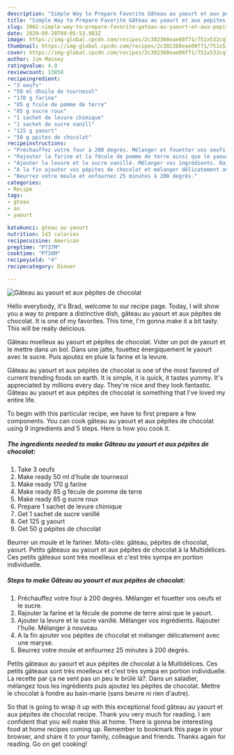```yaml
---
description: "Simple Way to Prepare Favorite Gâteau au yaourt et aux pépites de chocolat"
title: "Simple Way to Prepare Favorite Gâteau au yaourt et aux pépites de chocolat"
slug: 3002-simple-way-to-prepare-favorite-gateau-au-yaourt-et-aux-pepites-de-chocolat
date: 2020-09-28T04:05:53.983Z
image: https://img-global.cpcdn.com/recipes/2c302368eae08f71/751x532cq70/gateau-au-yaourt-et-aux-pepites-de-chocolat-photo-principale-de-la-recette.jpg
thumbnail: https://img-global.cpcdn.com/recipes/2c302368eae08f71/751x532cq70/gateau-au-yaourt-et-aux-pepites-de-chocolat-photo-principale-de-la-recette.jpg
cover: https://img-global.cpcdn.com/recipes/2c302368eae08f71/751x532cq70/gateau-au-yaourt-et-aux-pepites-de-chocolat-photo-principale-de-la-recette.jpg
author: Jim Massey
ratingvalue: 4.9
reviewcount: 13858
recipeingredient:
- "3 oeufs"
- "50 ml dhuile de tournesol"
- "170 g farine"
- "85 g fcule de pomme de terre"
- "85 g sucre roux"
- "1 sachet de levure chimique"
- "1 sachet de sucre vanill"
- "125 g yaourt"
- "50 g ppites de chocolat"
recipeinstructions:
- "Préchauffez votre four à 200 degrés. Mélanger et fouetter vos oeufs et le sucre."
- "Rajouter la farine et la fécule de pomme de terre ainsi que le yaourt."
- "Ajouter la levure et le sucre vanillé. Mélanger vos ingrédients. Rajouter l&#39;huile. Mélanger à nouveau."
- "A la fin ajouter vos pépites de chocolat et mélanger délicatement avec une maryse."
- "Beurrez votre moule et enfournez 25 minutes à 200 degrés."
categories:
- Recipe
tags:
- gteau
- au
- yaourt

katakunci: gteau au yaourt 
nutrition: 143 calories
recipecuisine: American
preptime: "PT37M"
cooktime: "PT38M"
recipeyield: "4"
recipecategory: Dinner

---
```



![Gâteau au yaourt et aux pépites de chocolat](https://img-global.cpcdn.com/recipes/2c302368eae08f71/751x532cq70/gateau-au-yaourt-et-aux-pepites-de-chocolat-photo-principale-de-la-recette.jpg)

Hello everybody, it's Brad, welcome to our recipe page. Today, I will show you a way to prepare a distinctive dish, gâteau au yaourt et aux pépites de chocolat. It is one of my favorites. This time, I'm gonna make it a bit tasty. This will be really delicious.

Gâteau moelleux au yaourt et pépites de chocolat. Vider un pot de yaourt et le mettre dans un bol. Dans une jatte, fouettez énergiquement le yaourt avec le sucre. Puis ajoutez en pluie la farine et la levure.

Gâteau au yaourt et aux pépites de chocolat is one of the most favored of current trending foods on earth. It is simple, it is quick, it tastes yummy. It's appreciated by millions every day. They're nice and they look fantastic. Gâteau au yaourt et aux pépites de chocolat is something that I've loved my entire life.


To begin with this particular recipe, we have to first prepare a few components. You can cook gâteau au yaourt et aux pépites de chocolat using 9 ingredients and 5 steps. Here is how you cook it.

<!--inarticleads1-->

##### The ingredients needed to make Gâteau au yaourt et aux pépites de chocolat:

1. Take 3 oeufs
1. Make ready 50 ml d&#39;huile de tournesol
1. Make ready 170 g farine
1. Make ready 85 g fécule de pomme de terre
1. Make ready 85 g sucre roux
1. Prepare 1 sachet de levure chimique
1. Get 1 sachet de sucre vanillé
1. Get 125 g yaourt
1. Get 50 g pépites de chocolat


Beurrer un moule et le fariner. Mots-clés: gâteau, pépites de chocolat, yaourt. Petits gâteaux au yaourt et aux pépites de chocolat à la Multidélices. Ces petits gâteaux sont très moelleux et c&#39;est très sympa en portion individuelle. 

<!--inarticleads2-->

##### Steps to make Gâteau au yaourt et aux pépites de chocolat:

1. Préchauffez votre four à 200 degrés. Mélanger et fouetter vos oeufs et le sucre.
1. Rajouter la farine et la fécule de pomme de terre ainsi que le yaourt.
1. Ajouter la levure et le sucre vanillé. Mélanger vos ingrédients. Rajouter l&#39;huile. Mélanger à nouveau.
1. A la fin ajouter vos pépites de chocolat et mélanger délicatement avec une maryse.
1. Beurrez votre moule et enfournez 25 minutes à 200 degrés.


Petits gâteaux au yaourt et aux pépites de chocolat à la Multidélices. Ces petits gâteaux sont très moelleux et c&#39;est très sympa en portion individuelle. La recette par ça ne sent pas un peu le brûlé là?. Dans un saladier, mélangez tous les ingrédients puis ajoutez les pépites de chocolat. Mettre le chocolat à fondre au bain-marie (sans beurre ni rien d&#39;autre). 

So that is going to wrap it up with this exceptional food gâteau au yaourt et aux pépites de chocolat recipe. Thank you very much for reading. I am confident that you will make this at home. There is gonna be interesting food at home recipes coming up. Remember to bookmark this page in your browser, and share it to your family, colleague and friends. Thanks again for reading. Go on get cooking!
